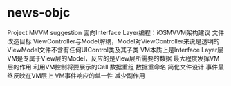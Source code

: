 # news-objc
Project MVVM suggestion
面向Interface Layer编程：iOSMVVM架构建议
文件改造目标
ViewController与Model解耦，Model对ViewController来说是透明的
ViewModel文件不含有任何UIControl类及其子类
VM本质上是Interface Layer层
VM是专属于View层的Model，反应的是View层所需要的数据
最大程度发挥VM层的作用
利用VM控制将要展示的Cell
数据重组
数据重命名
简化文件设计
事件最终反映在VM层上
VM事件响应的单一性
减少副作用 
